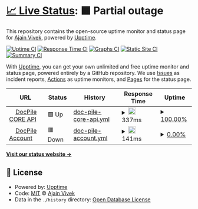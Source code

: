 # [📈 Live Status](https://ajainvivek.github.io/uptime): <!--live status--> **🟧 Partial outage**

This repository contains the open-source uptime monitor and status page for [Ajain Vivek](https://ajainvivek.github.io/uptime), powered by [Upptime](https://github.com/upptime/upptime).

[![Uptime CI](https://github.com/ajainvivek/uptime/workflows/Uptime%20CI/badge.svg)](https://github.com/ajainvivek/uptime/actions?query=workflow%3A%22Uptime+CI%22)
[![Response Time CI](https://github.com/ajainvivek/uptime/workflows/Response%20Time%20CI/badge.svg)](https://github.com/ajainvivek/uptime/actions?query=workflow%3A%22Response+Time+CI%22)
[![Graphs CI](https://github.com/ajainvivek/uptime/workflows/Graphs%20CI/badge.svg)](https://github.com/ajainvivek/uptime/actions?query=workflow%3A%22Graphs+CI%22)
[![Static Site CI](https://github.com/ajainvivek/uptime/workflows/Static%20Site%20CI/badge.svg)](https://github.com/ajainvivek/uptime/actions?query=workflow%3A%22Static+Site+CI%22)
[![Summary CI](https://github.com/ajainvivek/uptime/workflows/Summary%20CI/badge.svg)](https://github.com/ajainvivek/uptime/actions?query=workflow%3A%22Summary+CI%22)

With [Upptime](https://upptime.js.org), you can get your own unlimited and free uptime monitor and status page, powered entirely by a GitHub repository. We use [Issues](https://github.com/ajainvivek/uptime/issues) as incident reports, [Actions](https://github.com/ajainvivek/uptime/actions) as uptime monitors, and [Pages](https://ajainvivek.github.io/uptime) for the status page.

<!--start: status pages-->
<!-- This summary is generated by Upptime (https://github.com/upptime/upptime) -->
<!-- Do not edit this manually, your changes will be overwritten -->
<!-- prettier-ignore -->
| URL | Status | History | Response Time | Uptime |
| --- | ------ | ------- | ------------- | ------ |
| <img alt="" src="https://favicons.githubusercontent.com/api.docpile.io" height="13"> [DocPile CORE API](https://api.docpile.io/healthcheck) | 🟩 Up | [doc-pile-core-api.yml](https://github.com/DocPile/uptime/commits/HEAD/history/doc-pile-core-api.yml) | <details><summary><img alt="Response time graph" src="./graphs/doc-pile-core-api/response-time-week.png" height="20"> 337ms</summary><br><a href="https://ajainvivek.github.io/uptime/history/doc-pile-core-api"><img alt="Response time 273" src="https://img.shields.io/endpoint?url=https%3A%2F%2Fraw.githubusercontent.com%2FDocPile%2Fuptime%2FHEAD%2Fapi%2Fdoc-pile-core-api%2Fresponse-time.json"></a><br><a href="https://ajainvivek.github.io/uptime/history/doc-pile-core-api"><img alt="24-hour response time 327" src="https://img.shields.io/endpoint?url=https%3A%2F%2Fraw.githubusercontent.com%2FDocPile%2Fuptime%2FHEAD%2Fapi%2Fdoc-pile-core-api%2Fresponse-time-day.json"></a><br><a href="https://ajainvivek.github.io/uptime/history/doc-pile-core-api"><img alt="7-day response time 337" src="https://img.shields.io/endpoint?url=https%3A%2F%2Fraw.githubusercontent.com%2FDocPile%2Fuptime%2FHEAD%2Fapi%2Fdoc-pile-core-api%2Fresponse-time-week.json"></a><br><a href="https://ajainvivek.github.io/uptime/history/doc-pile-core-api"><img alt="30-day response time 340" src="https://img.shields.io/endpoint?url=https%3A%2F%2Fraw.githubusercontent.com%2FDocPile%2Fuptime%2FHEAD%2Fapi%2Fdoc-pile-core-api%2Fresponse-time-month.json"></a><br><a href="https://ajainvivek.github.io/uptime/history/doc-pile-core-api"><img alt="1-year response time 273" src="https://img.shields.io/endpoint?url=https%3A%2F%2Fraw.githubusercontent.com%2FDocPile%2Fuptime%2FHEAD%2Fapi%2Fdoc-pile-core-api%2Fresponse-time-year.json"></a></details> | <details><summary><a href="https://ajainvivek.github.io/uptime/history/doc-pile-core-api">100.00%</a></summary><a href="https://ajainvivek.github.io/uptime/history/doc-pile-core-api"><img alt="All-time uptime 99.20%" src="https://img.shields.io/endpoint?url=https%3A%2F%2Fraw.githubusercontent.com%2FDocPile%2Fuptime%2FHEAD%2Fapi%2Fdoc-pile-core-api%2Fuptime.json"></a><br><a href="https://ajainvivek.github.io/uptime/history/doc-pile-core-api"><img alt="24-hour uptime 100.00%" src="https://img.shields.io/endpoint?url=https%3A%2F%2Fraw.githubusercontent.com%2FDocPile%2Fuptime%2FHEAD%2Fapi%2Fdoc-pile-core-api%2Fuptime-day.json"></a><br><a href="https://ajainvivek.github.io/uptime/history/doc-pile-core-api"><img alt="7-day uptime 100.00%" src="https://img.shields.io/endpoint?url=https%3A%2F%2Fraw.githubusercontent.com%2FDocPile%2Fuptime%2FHEAD%2Fapi%2Fdoc-pile-core-api%2Fuptime-week.json"></a><br><a href="https://ajainvivek.github.io/uptime/history/doc-pile-core-api"><img alt="30-day uptime 100.00%" src="https://img.shields.io/endpoint?url=https%3A%2F%2Fraw.githubusercontent.com%2FDocPile%2Fuptime%2FHEAD%2Fapi%2Fdoc-pile-core-api%2Fuptime-month.json"></a><br><a href="https://ajainvivek.github.io/uptime/history/doc-pile-core-api"><img alt="1-year uptime 99.20%" src="https://img.shields.io/endpoint?url=https%3A%2F%2Fraw.githubusercontent.com%2FDocPile%2Fuptime%2FHEAD%2Fapi%2Fdoc-pile-core-api%2Fuptime-year.json"></a></details>
| <img alt="" src="https://favicons.githubusercontent.com/account.docpile.io" height="13"> [DocPile Account](https://account.docpile.io/register) | 🟥 Down | [doc-pile-account.yml](https://github.com/DocPile/uptime/commits/HEAD/history/doc-pile-account.yml) | <details><summary><img alt="Response time graph" src="./graphs/doc-pile-account/response-time-week.png" height="20"> 141ms</summary><br><a href="https://ajainvivek.github.io/uptime/history/doc-pile-account"><img alt="Response time 212" src="https://img.shields.io/endpoint?url=https%3A%2F%2Fraw.githubusercontent.com%2FDocPile%2Fuptime%2FHEAD%2Fapi%2Fdoc-pile-account%2Fresponse-time.json"></a><br><a href="https://ajainvivek.github.io/uptime/history/doc-pile-account"><img alt="24-hour response time 110" src="https://img.shields.io/endpoint?url=https%3A%2F%2Fraw.githubusercontent.com%2FDocPile%2Fuptime%2FHEAD%2Fapi%2Fdoc-pile-account%2Fresponse-time-day.json"></a><br><a href="https://ajainvivek.github.io/uptime/history/doc-pile-account"><img alt="7-day response time 141" src="https://img.shields.io/endpoint?url=https%3A%2F%2Fraw.githubusercontent.com%2FDocPile%2Fuptime%2FHEAD%2Fapi%2Fdoc-pile-account%2Fresponse-time-week.json"></a><br><a href="https://ajainvivek.github.io/uptime/history/doc-pile-account"><img alt="30-day response time 178" src="https://img.shields.io/endpoint?url=https%3A%2F%2Fraw.githubusercontent.com%2FDocPile%2Fuptime%2FHEAD%2Fapi%2Fdoc-pile-account%2Fresponse-time-month.json"></a><br><a href="https://ajainvivek.github.io/uptime/history/doc-pile-account"><img alt="1-year response time 212" src="https://img.shields.io/endpoint?url=https%3A%2F%2Fraw.githubusercontent.com%2FDocPile%2Fuptime%2FHEAD%2Fapi%2Fdoc-pile-account%2Fresponse-time-year.json"></a></details> | <details><summary><a href="https://ajainvivek.github.io/uptime/history/doc-pile-account">0.00%</a></summary><a href="https://ajainvivek.github.io/uptime/history/doc-pile-account"><img alt="All-time uptime 21.31%" src="https://img.shields.io/endpoint?url=https%3A%2F%2Fraw.githubusercontent.com%2FDocPile%2Fuptime%2FHEAD%2Fapi%2Fdoc-pile-account%2Fuptime.json"></a><br><a href="https://ajainvivek.github.io/uptime/history/doc-pile-account"><img alt="24-hour uptime 0.00%" src="https://img.shields.io/endpoint?url=https%3A%2F%2Fraw.githubusercontent.com%2FDocPile%2Fuptime%2FHEAD%2Fapi%2Fdoc-pile-account%2Fuptime-day.json"></a><br><a href="https://ajainvivek.github.io/uptime/history/doc-pile-account"><img alt="7-day uptime 0.00%" src="https://img.shields.io/endpoint?url=https%3A%2F%2Fraw.githubusercontent.com%2FDocPile%2Fuptime%2FHEAD%2Fapi%2Fdoc-pile-account%2Fuptime-week.json"></a><br><a href="https://ajainvivek.github.io/uptime/history/doc-pile-account"><img alt="30-day uptime 1.38%" src="https://img.shields.io/endpoint?url=https%3A%2F%2Fraw.githubusercontent.com%2FDocPile%2Fuptime%2FHEAD%2Fapi%2Fdoc-pile-account%2Fuptime-month.json"></a><br><a href="https://ajainvivek.github.io/uptime/history/doc-pile-account"><img alt="1-year uptime 21.31%" src="https://img.shields.io/endpoint?url=https%3A%2F%2Fraw.githubusercontent.com%2FDocPile%2Fuptime%2FHEAD%2Fapi%2Fdoc-pile-account%2Fuptime-year.json"></a></details>

<!--end: status pages-->

[**Visit our status website →**](https://ajainvivek.github.io/uptime)

## 📄 License

- Powered by: [Upptime](https://github.com/upptime/upptime)
- Code: [MIT](./LICENSE) © [Ajain Vivek](https://ajainvivek.github.io/uptime)
- Data in the `./history` directory: [Open Database License](https://opendatacommons.org/licenses/odbl/1-0/)
